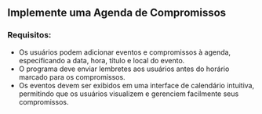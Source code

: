 ## Implemente uma Agenda de Compromissos

### Requisitos:

- Os usuários podem adicionar eventos e compromissos à agenda, especificando a data, hora, título e local do evento.
- O programa deve enviar lembretes aos usuários antes do horário marcado para os compromissos.
- Os eventos devem ser exibidos em uma interface de calendário intuitiva, permitindo que os usuários visualizem e gerenciem facilmente seus compromissos.
